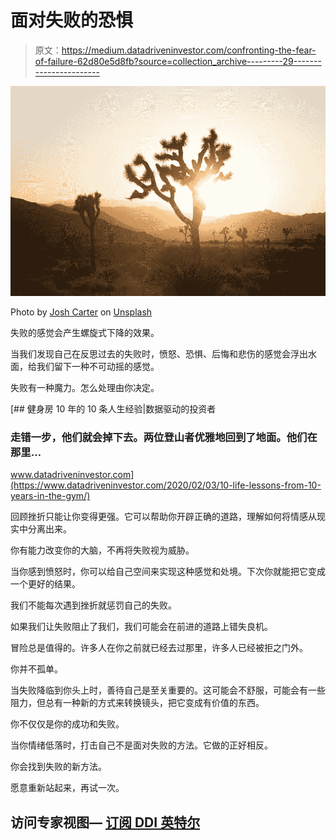 # 面对失败的恐惧

> 原文：<https://medium.datadriveninvestor.com/confronting-the-fear-of-failure-62d80e5d8fb?source=collection_archive---------29----------------------->

![](img/a1d325f73626e2bb3cd0e326ebb98000.png)

Photo by [Josh Carter](https://unsplash.com/@midwestiscool?utm_source=unsplash&utm_medium=referral&utm_content=creditCopyText) on [Unsplash](https://unsplash.com/s/photos/golden-hour?utm_source=unsplash&utm_medium=referral&utm_content=creditCopyText)

失败的感觉会产生螺旋式下降的效果。

当我们发现自己在反思过去的失败时，愤怒、恐惧、后悔和悲伤的感觉会浮出水面，给我们留下一种不可动摇的感觉。

失败有一种魔力。怎么处理由你决定。

[](https://www.datadriveninvestor.com/2020/02/03/10-life-lessons-from-10-years-in-the-gym/) [## 健身房 10 年的 10 条人生经验|数据驱动的投资者

### 走错一步，他们就会掉下去。两位登山者优雅地回到了地面。他们在那里…

www.datadriveninvestor.com](https://www.datadriveninvestor.com/2020/02/03/10-life-lessons-from-10-years-in-the-gym/) 

回顾挫折只能让你变得更强。它可以帮助你开辟正确的道路，理解如何将情感从现实中分离出来。

你有能力改变你的大脑，不再将失败视为威胁。

当你感到愤怒时，你可以给自己空间来实现这种感觉和处境。下次你就能把它变成一个更好的结果。

我们不能每次遇到挫折就惩罚自己的失败。

如果我们让失败阻止了我们，我们可能会在前进的道路上错失良机。

冒险总是值得的。许多人在你之前就已经去过那里，许多人已经被拒之门外。

你并不孤单。

当失败降临到你头上时，善待自己是至关重要的。这可能会不舒服，可能会有一些阻力，但总有一种新的方式来转换镜头，把它变成有价值的东西。

你不仅仅是你的成功和失败。

当你情绪低落时，打击自己不是面对失败的方法。它做的正好相反。

你会找到失败的新方法。

愿意重新站起来，再试一次。

## 访问专家视图— [订阅 DDI 英特尔](https://datadriveninvestor.com/ddi-intel)